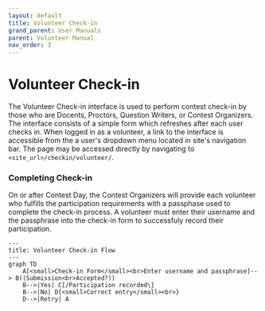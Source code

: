 ```yaml
---
layout: default
title: Volunteer Check-in
grand_parent: User Manuals
parent: Volunteer Manual
nav_order: 3
---
```


# Volunteer Check-in

The Volunteer Check-in interface is used to perform contest check-in by those who are Docents, Proctors, Question Writers, or Contest Organizers. The interface consists of a simple form which refreshes after each user checks in. When logged in as a volunteer, a link to the interface is accessible from the a user's dropdown menu located in site's navigation bar. The page may be accessed directly by navigating to `<site_url>/checkin/volunteer/`.

### Completing Check-in

On or after Contest Day, the Contest Organizers will provide each volunteer who fulfills the participation requirements with a passphase used to complete the check-in process. A volunteer must enter their username and the passphrase into the check-in form to successfuly record their participation.

```mermaid
---
title: Volunteer Check-in Flow
---
graph TD
    A[<small>Check-in Form</small><br>Enter username and passphrase]--> B((Submission<br>Accepted?))
    B-->|Yes| C[/Participation recorded\]
	B-->|No| D{<small>Correct entry</small><br>}
    D-->|Retry| A
``` 
